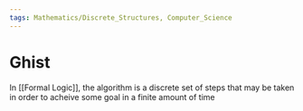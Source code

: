 ```yaml
---
tags: Mathematics/Discrete_Structures, Computer_Science
---
```


# Ghist

In [[Formal Logic]], the algorithm is a discrete set of steps that may be taken in order to acheive some goal in a finite amount of time